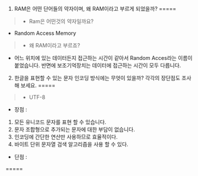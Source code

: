 1. RAM은 어떤 단어들의 약자이며, 왜 RAM이라고 부르게 되었을까?
=====

> * Ram은 어떤것의 약자일까요?
 - Random Access Memory
> * 왜 RAM이라고 부르죠?
 - 어느 위치에 있는 데이터든지 접근하는 시간이 같아서 Random Acces라는 이름이 붙었습니다. 반면에 보조기억장치는 데이터에 접근하는 시간이 모두 다릅니다.
  
  
 
2. 한글을 표현할 수 있는 문자 인코딩 방식에는 무엇이 있을까? 각각의 장단점도 조사해 보세요.
=====
> * UTF-8  
- 장점 :    
 1. 모든 유니코드 문자를 표현 할 수 있습니다.  
 2. 문자 조합형으로 추가되는 문자에 대한 부담이 없습니다.  
 3. 인코딩에 간단한 연산만 사용하므로 효율적이다.  
 4. 바이트 단위 문자열 검색 알고리즘을 사용 할 수 있다.  
- 단점 :
    
=====
